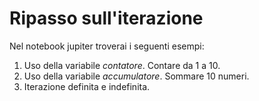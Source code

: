 # Ripasso sull'iterazione

Nel notebook jupiter troverai i seguenti esempi:
1. Uso della variabile *contatore*. Contare da 1 a 10.
2. Uso della variabile *accumulatore*. Sommare 10 numeri.
3. Iterazione definita e indefinita.